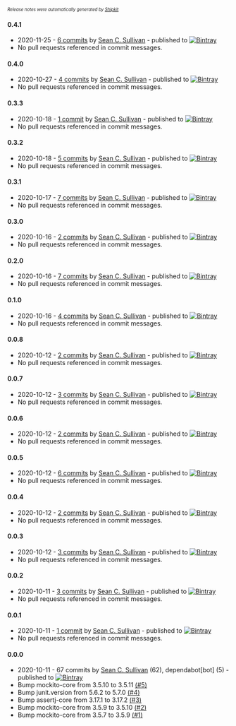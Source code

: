 <sup><sup>*Release notes were automatically generated by [Shipkit](http://shipkit.org/)*</sup></sup>

#### 0.4.1
 - 2020-11-25 - [6 commits](https://github.com/mockitoplus/mockitoplus/compare/v0.4.0...v0.4.1) by [Sean C. Sullivan](https://github.com/sullis) - published to [![Bintray](https://img.shields.io/badge/Bintray-0.4.1-green.svg)](https://bintray.com/mockitoplus/maven/mockitoplus/0.4.1)
 - No pull requests referenced in commit messages.

#### 0.4.0
 - 2020-10-27 - [4 commits](https://github.com/mockitoplus/mockitoplus/compare/v0.3.3...v0.4.0) by [Sean C. Sullivan](https://github.com/sullis) - published to [![Bintray](https://img.shields.io/badge/Bintray-0.4.0-green.svg)](https://bintray.com/mockitoplus/maven/mockitoplus/0.4.0)
 - No pull requests referenced in commit messages.

#### 0.3.3
 - 2020-10-18 - [1 commit](https://github.com/mockitoplus/mockitoplus/compare/v0.3.2...v0.3.3) by [Sean C. Sullivan](https://github.com/sullis) - published to [![Bintray](https://img.shields.io/badge/Bintray-0.3.3-green.svg)](https://bintray.com/mockitoplus/maven/mockitoplus/0.3.3)
 - No pull requests referenced in commit messages.

#### 0.3.2
 - 2020-10-18 - [5 commits](https://github.com/mockitoplus/mockitoplus/compare/v0.3.1...v0.3.2) by [Sean C. Sullivan](https://github.com/sullis) - published to [![Bintray](https://img.shields.io/badge/Bintray-0.3.2-green.svg)](https://bintray.com/mockitoplus/maven/mockitoplus/0.3.2)
 - No pull requests referenced in commit messages.

#### 0.3.1
 - 2020-10-17 - [7 commits](https://github.com/mockitoplus/mockitoplus/compare/v0.3.0...v0.3.1) by [Sean C. Sullivan](https://github.com/sullis) - published to [![Bintray](https://img.shields.io/badge/Bintray-0.3.1-green.svg)](https://bintray.com/mockitoplus/maven/mockitoplus/0.3.1)
 - No pull requests referenced in commit messages.

#### 0.3.0
 - 2020-10-16 - [2 commits](https://github.com/mockitoplus/mockitoplus/compare/v0.2.0...v0.3.0) by [Sean C. Sullivan](https://github.com/sullis) - published to [![Bintray](https://img.shields.io/badge/Bintray-0.3.0-green.svg)](https://bintray.com/mockitoplus/maven/mockitoplus/0.3.0)
 - No pull requests referenced in commit messages.

#### 0.2.0
 - 2020-10-16 - [7 commits](https://github.com/mockitoplus/mockitoplus/compare/v0.0.8...v0.2.0) by [Sean C. Sullivan](https://github.com/sullis) - published to [![Bintray](https://img.shields.io/badge/Bintray-0.2.0-green.svg)](https://bintray.com/mockitoplus/maven/mockitoplus/0.2.0)
 - No pull requests referenced in commit messages.

#### 0.1.0
 - 2020-10-16 - [4 commits](https://github.com/mockitoplus/mockitoplus/compare/v0.0.8...v0.1.0) by [Sean C. Sullivan](https://github.com/sullis) - published to [![Bintray](https://img.shields.io/badge/Bintray-0.1.0-green.svg)](https://bintray.com/mockitoplus/maven/mockitoplus/0.1.0)
 - No pull requests referenced in commit messages.

#### 0.0.8
 - 2020-10-12 - [2 commits](https://github.com/mockitoplus/mockitoplus/compare/v0.0.7...v0.0.8) by [Sean C. Sullivan](https://github.com/sullis) - published to [![Bintray](https://img.shields.io/badge/Bintray-0.0.8-green.svg)](https://bintray.com/mockitoplus/maven/mockitoplus/0.0.8)
 - No pull requests referenced in commit messages.

#### 0.0.7
 - 2020-10-12 - [3 commits](https://github.com/mockitoplus/mockitoplus/compare/v0.0.6...v0.0.7) by [Sean C. Sullivan](https://github.com/sullis) - published to [![Bintray](https://img.shields.io/badge/Bintray-0.0.7-green.svg)](https://bintray.com/mockitoplus/maven/mockitoplus/0.0.7)
 - No pull requests referenced in commit messages.

#### 0.0.6
 - 2020-10-12 - [2 commits](https://github.com/mockitoplus/mockitoplus/compare/v0.0.5...v0.0.6) by [Sean C. Sullivan](https://github.com/sullis) - published to [![Bintray](https://img.shields.io/badge/Bintray-0.0.6-green.svg)](https://bintray.com/mockitoplus/maven/mockitoplus/0.0.6)
 - No pull requests referenced in commit messages.

#### 0.0.5
 - 2020-10-12 - [6 commits](https://github.com/mockitoplus/mockitoplus/compare/v0.0.4...v0.0.5) by [Sean C. Sullivan](https://github.com/sullis) - published to [![Bintray](https://img.shields.io/badge/Bintray-0.0.5-green.svg)](https://bintray.com/mockitoplus/maven/mockitoplus/0.0.5)
 - No pull requests referenced in commit messages.

#### 0.0.4
 - 2020-10-12 - [2 commits](https://github.com/mockitoplus/mockitoplus/compare/v0.0.3...v0.0.4) by [Sean C. Sullivan](https://github.com/sullis) - published to [![Bintray](https://img.shields.io/badge/Bintray-0.0.4-green.svg)](https://bintray.com/mockitoplus/maven/mockitoplus/0.0.4)
 - No pull requests referenced in commit messages.

#### 0.0.3
 - 2020-10-12 - [3 commits](https://github.com/mockitoplus/mockitoplus/compare/v0.0.2...v0.0.3) by [Sean C. Sullivan](https://github.com/sullis) - published to [![Bintray](https://img.shields.io/badge/Bintray-0.0.3-green.svg)](https://bintray.com/mockitoplus/maven/mockitoplus/0.0.3)
 - No pull requests referenced in commit messages.

#### 0.0.2
 - 2020-10-11 - [3 commits](https://github.com/mockitoplus/mockitoplus/compare/v0.0.1...v0.0.2) by [Sean C. Sullivan](https://github.com/sullis) - published to [![Bintray](https://img.shields.io/badge/Bintray-0.0.2-green.svg)](https://bintray.com/mockitoplus/maven/mockitoplus/0.0.2)
 - No pull requests referenced in commit messages.

#### 0.0.1
 - 2020-10-11 - [1 commit](https://github.com/mockitoplus/mockitoplus/compare/v0.0.0...v0.0.1) by [Sean C. Sullivan](https://github.com/sullis) - published to [![Bintray](https://img.shields.io/badge/Bintray-0.0.1-green.svg)](https://bintray.com/mockitoplus/maven/mockitoplus/0.0.1)
 - No pull requests referenced in commit messages.

#### 0.0.0
 - 2020-10-11 - 67 commits by [Sean C. Sullivan](https://github.com/sullis) (62), dependabot[bot] (5) - published to [![Bintray](https://img.shields.io/badge/Bintray-0.0.0-green.svg)](https://bintray.com/mockitoplus/maven/mockitoplus/0.0.0)
 - Bump mockito-core from 3.5.10 to 3.5.11 [(#5)](https://github.com/mockitoplus/mockitoplus/pull/5)
 - Bump junit.version from 5.6.2 to 5.7.0 [(#4)](https://github.com/mockitoplus/mockitoplus/pull/4)
 - Bump assertj-core from 3.17.1 to 3.17.2 [(#3)](https://github.com/mockitoplus/mockitoplus/pull/3)
 - Bump mockito-core from 3.5.9 to 3.5.10 [(#2)](https://github.com/mockitoplus/mockitoplus/pull/2)
 - Bump mockito-core from 3.5.7 to 3.5.9 [(#1)](https://github.com/mockitoplus/mockitoplus/pull/1)

